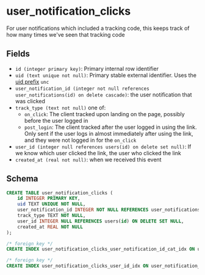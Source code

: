 # user_notification_clicks

For user notifications which included a tracking code, this keeps
track of how many times we've seen that tracking code

## Fields

- `id (integer primary key)`: Primary internal row identifier
- `uid (text unique not null)`: Primary stable external identifier. Uses the
  [uid prefix](../uid_prefixes.md) `unc`
- `user_notification_id (integer not null references user_notifications(id) on delete cascade)`:
  the user notification that was clicked
- `track_type (text not null)` one of:
  - `on_click`: The client tracked upon landing on the page, possibly before
    the user logged in
  - `post_login`: The client tracked after the user logged in using the link.
    Only sent if the user logs in almost immediately after using the link,
    and they were not logged in for the `on_click`
- `user_id (integer null references users(id) on delete set null)`: If we
  know which user clicked the link, the user who clicked the link
- `created_at (real not null)`: when we received this event

## Schema

```sql
CREATE TABLE user_notification_clicks (
    id INTEGER PRIMARY KEY,
    uid TEXT UNIQUE NOT NULL,
    user_notification_id INTEGER NOT NULL REFERENCES user_notifications(id) ON DELETE CASCADE,
    track_type TEXT NOT NULL,
    user_id INTEGER NULL REFERENCES users(id) ON DELETE SET NULL,
    created_at REAL NOT NULL
);

/* foreign key */
CREATE INDEX user_notification_clicks_user_notification_id_cat_idx ON user_notification_clicks(user_notification_id);

/* foreign key */
CREATE INDEX user_notification_clicks_user_id_idx ON user_notification_clicks(user_id);
```
